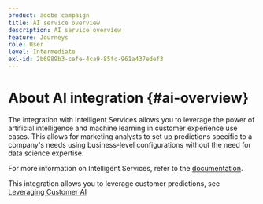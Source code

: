 ```yaml
---
product: adobe campaign
title: AI service overview
description: AI service overview
feature: Journeys
role: User
level: Intermediate
exl-id: 2b6989b3-cefe-4ca9-85fc-961a437edef3
---
```

# About AI integration {#ai-overview}

The integration with Intelligent Services allows you to leverage the power of artificial intelligence and machine learning in customer experience use cases. This allows for marketing analysts to set up predictions specific to a company's needs using business-level configurations without the need for data science expertise.

For more information on Intelligent Services, refer to the [documentation](https://experienceleague.adobe.com/docs/experience-platform/intelligent-services/home.html).  

This integration allows you to leverage customer predictions, see [Leveraging Customer AI](../ai-services/leveraging-customer-ai.md)

<!--* fatigue scores, see [Leveraging Journey AI](../ai-services/leveraging-fatigue-scores.md)-->
